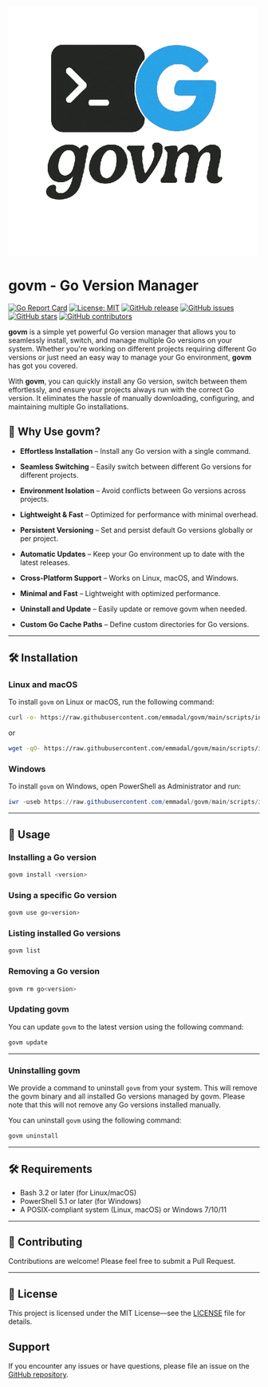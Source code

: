 ![govm Logo](./logo.png)

# govm - Go Version Manager 

[![Go Report Card](https://goreportcard.com/badge/github.com/emmadal/govm)](https://goreportcard.com/report/github.com/emmadal/govm)
[![License: MIT](https://img.shields.io/badge/License-MIT-yellow.svg)](https://opensource.org/licenses/MIT)
[![GitHub release](https://img.shields.io/github/release/emmadal/govm.svg)](https://github.com/emmadal/govm/releases)
[![GitHub issues](https://img.shields.io/github/issues/emmadal/govm.svg)](https://github.com/emmadal/govm/issues)
[![GitHub stars](https://img.shields.io/github/stars/emmadal/govm.svg)](https://github.com/emmadal/govm/stargazers)
[![GitHub contributors](https://img.shields.io/github/contributors/emmadal/govm.svg)](https://github.com/emmadal/govm/contributors)


**govm** is a simple yet powerful Go version manager that allows you to seamlessly install, switch, and manage multiple Go versions on your system. Whether you're working on different projects requiring different Go versions or just need an easy way to manage your Go environment, **govm** has got you covered.

With **govm**, you can quickly install any Go version, switch between them effortlessly, and ensure your projects always run with the correct Go version. It eliminates the hassle of manually downloading, configuring, and maintaining multiple Go installations.

## 🚀 Why Use govm?

- **Effortless Installation** – Install any Go version with a single command.

- **Seamless Switching** – Easily switch between different Go versions for different projects.

- **Environment Isolation** – Avoid conflicts between Go versions across projects.

- **Lightweight & Fast** – Optimized for performance with minimal overhead.

- **Persistent Versioning** – Set and persist default Go versions globally or per project.

- **Automatic Updates** – Keep your Go environment up to date with the latest releases.

- **Cross-Platform Support** – Works on Linux, macOS, and Windows.

- **Minimal and Fast** – Lightweight with optimized performance.

- **Uninstall and Update** – Easily update or remove govm when needed.

- **Custom Go Cache Paths** – Define custom directories for Go versions.

---

## 🛠️ Installation

### Linux and macOS

To install `govm` on Linux or macOS, run the following command:

```bash
curl -o- https://raw.githubusercontent.com/emmadal/govm/main/scripts/install.sh | bash
```

or

```bash
wget -qO- https://raw.githubusercontent.com/emmadal/govm/main/scripts/install.sh | bash
```

### Windows

To install `govm` on Windows, open PowerShell as Administrator and run:

```powershell
iwr -useb https://raw.githubusercontent.com/emmadal/govm/main/scripts/install.ps1 | iex
```

---

## 🔧 Usage

### Installing a Go version

```bash
govm install <version>
```

### Using a specific Go version

```bash
govm use go<version>
```

### Listing installed Go versions

```bash
govm list
```

### Removing a Go version

```bash
govm rm go<version>
```

### Updating govm

You can update `govm` to the latest version using the following command:

```bash
govm update
```

---

### Uninstalling govm

We provide a command to uninstall `govm` from your system. This will remove the govm binary and all installed Go versions managed by govm. Please note that this will not remove any Go versions installed manually.

You can uninstall `govm` using the following command:

```bash
govm uninstall
```

---

## 🛠️ Requirements

- Bash 3.2 or later (for Linux/macOS)
- PowerShell 5.1 or later (for Windows)
- A POSIX-compliant system (Linux, macOS) or Windows 7/10/11

---

## 🤝 Contributing

Contributions are welcome! Please feel free to submit a Pull Request.

---

## 📝 License

This project is licensed under the MIT License—see the [LICENSE](LICENSE) file for details.

## Support

If you encounter any issues or have questions, please file an issue on the [GitHub repository](https://github.com/emmadal/govm/issues).
